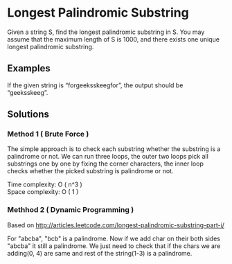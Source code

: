# Longest Palindromic Substring
Given a string S, find the longest palindromic substring in S. You may assume that the maximum length of S is 1000, and there exists one unique longest palindromic substring.


## Examples
If the given string is “forgeeksskeegfor”, the output should be “geeksskeeg”.

## Solutions
### Method 1 ( Brute Force ) 
The simple approach is to check each substring whether the substring is a palindrome or not. We can run three loops, the outer two loops pick all substrings one by one by fixing the corner characters, the inner loop checks whether the picked substring is palindrome or not.

Time complexity: O ( n^3 ) <br />
Space complexity: O ( 1 )

### Methhod 2 ( Dynamic Programming )
Based on http://articles.leetcode.com/longest-palindromic-substring-part-i/

For "abcba", "bcb" is a palindrome. Now if we add char on their both sides "abcba" it still a palindrome. We just need to check that if the chars we are adding(0, 4) are same and rest of the string(1-3) is a palindrome. 

